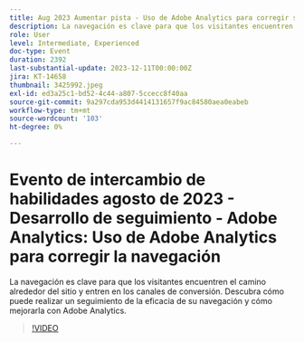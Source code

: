 ```yaml
---
title: Aug 2023 Aumentar pista - Uso de Adobe Analytics para corregir su navegación
description: La navegación es clave para que los visitantes encuentren el camino alrededor del sitio y entren en los canales de conversión. Descubra cómo puede realizar un seguimiento de la eficacia de su navegación y cómo mejorarla con Adobe Analytics.
role: User
level: Intermediate, Experienced
doc-type: Event
duration: 2392
last-substantial-update: 2023-12-11T00:00:00Z
jira: KT-14658
thumbnail: 3425992.jpeg
exl-id: ed3a25c1-bd52-4c44-a807-5ccecc8f40aa
source-git-commit: 9a297cda953d4414131657f9ac84580aea0eabeb
workflow-type: tm+mt
source-wordcount: '103'
ht-degree: 0%

---
```


# Evento de intercambio de habilidades agosto de 2023 - Desarrollo de seguimiento - Adobe Analytics: Uso de Adobe Analytics para corregir la navegación

La navegación es clave para que los visitantes encuentren el camino alrededor del sitio y entren en los canales de conversión. Descubra cómo puede realizar un seguimiento de la eficacia de su navegación y cómo mejorarla con Adobe Analytics.

>[!VIDEO](https://video.tv.adobe.com/v/3425992/?learn=on)
